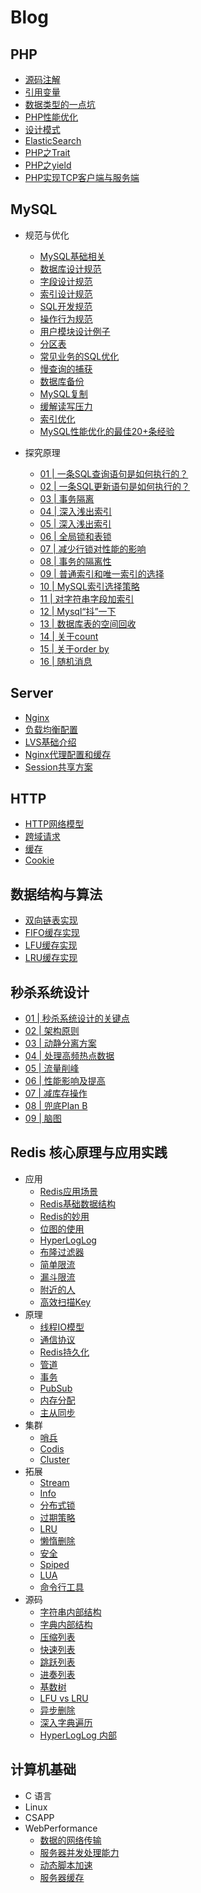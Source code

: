 # Blog

## PHP

  + [源码注解](https://github.com/ltf9651/Blog/blob/master/PHP/source)
  + [引用变量](https://github.com/ltf9651/Blog/blob/master/PHP/ReferenceVariables.md)
  + [数据类型的一点坑](https://github.com/ltf9651/Blog/blob/master/PHP/Tips.md)
  + [PHP性能优化](https://github.com/ltf9651/Blog/blob/master/PHP/PerformanceOptimization.md)
  + [设计模式](https://github.com/ltf9651/PHP-DesignPatterns)
  + [ElasticSearch](https://github.com/ltf9651/Blog/blob/master/PHP/ElasticSearch.md)
  + [PHP之Trait](https://overtrue.me/articles/2016/04/about-php-trait.html)
  + [PHP之yield](https://segmentfault.com/a/1190000012334856)
  + [PHP实现TCP客户端与服务端](https://github.com/ltf9651/Blog/blob/master/PHP/TCP-socket.md)

## MySQL

  + 规范与优化
    - [MySQL基础相关](https://github.com/ltf9651/Blog/blob/master/MySQL/Term.md)
    - [数据库设计规范](https://github.com/ltf9651/Blog/blob/master/MySQL/DatabaseDesignNorms.md)
    - [字段设计规范](https://github.com/ltf9651/Blog/blob/master/MySQL/ColumnDesignNorms.md)
    - [索引设计规范](https://github.com/ltf9651/Blog/blob/master/MySQL/IndexDesignNorms.md)
    - [SQL开发规范](https://github.com/ltf9651/Blog/blob/master/MySQL/SQLDevelopmentNorms.md)
    - [操作行为规范](https://github.com/ltf9651/Blog/blob/master/MySQL/OperationNorms.md)
    - [用户模块设计例子](https://github.com/ltf9651/Blog/blob/master/MySQL/UserModuleDesign.md)
    - [分区表](https://github.com/ltf9651/Blog/blob/master/MySQL/PartitionTable.md)
    - [常见业务的SQL优化](https://github.com/ltf9651/Blog/blob/master/MySQL/UsualImprovement.md)
    - [慢查询的捕获](https://github.com/ltf9651/Blog/blob/master/MySQL/CatchSlowSQL.md)
    - [数据库备份](https://github.com/ltf9651/Blog/blob/master/MySQL/MySQLBak.md)
    - [MySQL复制](https://github.com/ltf9651/Blog/blob/master/MySQL/MySQLMS.md)
    - [缓解读写压力](https://github.com/ltf9651/Blog/blob/master/MySQL/RelievePressure.md)
    - [索引优化](https://github.com/ltf9651/Blog/blob/master/MySQL/BTreeHash.md)
    - [MySQL性能优化的最佳20+条经验](https://m.xiaozhumi.com/mysql/75.html)

  + 探究原理
    - [01 | 一条SQL查询语句是如何执行的？](https://github.com/ltf9651/Blog/blob/master/MySQL45/01.md)
    - [02 | 一条SQL更新语句是如何执行的？](https://github.com/ltf9651/Blog/blob/master/MySQL45/02.md)
    - [03 | 事务隔离](https://github.com/ltf9651/Blog/blob/master/MySQL45/03.md)
    - [04 | 深入浅出索引](https://github.com/ltf9651/Blog/blob/master/MySQL45/04.md)
    - [05 | 深入浅出索引](https://github.com/ltf9651/Blog/blob/master/MySQL45/05.md)
    - [06 | 全局锁和表锁](https://github.com/ltf9651/Blog/blob/master/MySQL45/06.md)
    - [07 | 减少行锁对性能的影响](https://github.com/ltf9651/Blog/blob/master/MySQL45/07.md)
    - [08 | 事务的隔离性](https://github.com/ltf9651/Blog/blob/master/MySQL45/08.md)
    - [09 | 普通索引和唯一索引的选择](https://github.com/ltf9651/Blog/blob/master/MySQL45/09.md)
    - [10 | MySQL索引选择策略](https://github.com/ltf9651/Blog/blob/master/MySQL45/10.md)
    - [11 | 对字符串字段加索引](https://github.com/ltf9651/Blog/blob/master/MySQL45/11.md)
    - [12 | Mysql“抖”一下](https://github.com/ltf9651/Blog/blob/master/MySQL45/12.md)
    - [13 | 数据库表的空间回收](https://github.com/ltf9651/Blog/blob/master/MySQL45/13.md)
    - [14 | 关于count](https://github.com/ltf9651/Blog/blob/master/MySQL45/14.md)
    - [15 | 关于order by](https://github.com/ltf9651/Blog/blob/master/MySQL45/15.md)
    - [16 | 随机消息](https://github.com/ltf9651/Blog/blob/master/MySQL45/16.md)

## Server

  + [Nginx](https://github.com/ltf9651/Nginx_Study)
  + [负载均衡配置](https://github.com/ltf9651/Blog/blob/master/Server/LoadBalancingConfigInNginx.md)
  + [LVS基础介绍](https://github.com/ltf9651/Blog/blob/master/Server/LVS.md)
  + [Nginx代理配置和缓存](https://github.com/ltf9651/Blog/blob/master/Server/NginxCache.md)
  + [Session共享方案](http://www.cnblogs.com/wangtao_20/p/3395518.html#commentform)

## HTTP

  + [HTTP网络模型](https://github.com/ltf9651/Blog/blob/master/HTTP/Layers.md)
  + [跨域请求](https://github.com/ltf9651/Blog/blob/master/HTTP/CORS.md)
  + [缓存](https://github.com/ltf9651/Blog/blob/master/HTTP/Cache.md)
  + [Cookie](https://github.com/ltf9651/Blog/blob/master/HTTP/Cookie.md)

## 数据结构与算法

  + [双向链表实现](https://github.com/ltf9651/Blog/blob/master/DS&Algorithms/implementation/DoubleLinkedList.py)
  + [FIFO缓存实现](https://github.com/ltf9651/Blog/blob/master/DS&Algorithms/implementation/FIFOCache.py)
  + [LFU缓存实现](https://github.com/ltf9651/Blog/blob/master/DS&Algorithms/implementation/LFUCache.py)
  + [LRU缓存实现](https://github.com/ltf9651/Blog/blob/master/DS&Algorithms/implementation/LRUCache.py)

## 秒杀系统设计

  + [01 | 秒杀系统设计的关键点](https://github.com/ltf9651/Blog/blob/master/SecKillSystemDesign/01.md)
  + [02 | 架构原则](https://github.com/ltf9651/Blog/blob/master/SecKillSystemDesign/02.md)
  + [03 | 动静分离方案](https://github.com/ltf9651/Blog/blob/master/SecKillSystemDesign/03.md)
  + [04 | 处理高频热点数据](https://github.com/ltf9651/Blog/blob/master/SecKillSystemDesign/04.md)
  + [05 | 流量削峰](https://github.com/ltf9651/Blog/blob/master/SecKillSystemDesign/05.md)
  + [06 | 性能影响及提高](https://github.com/ltf9651/Blog/blob/master/SecKillSystemDesign/06.md)
  + [07 | 减库存操作](https://github.com/ltf9651/Blog/blob/master/SecKillSystemDesign/07.md)
  + [08 | 兜底Plan B](https://github.com/ltf9651/Blog/blob/master/SecKillSystemDesign/08.md)
  + [09 | 脑图](https://github.com/ltf9651/Blog/blob/master/SecKillSystemDesign/09.md)

## Redis 核心原理与应用实践

  + 应用
    - [Redis应用场景](https://github.com/ltf9651/Blog/blob/master/Redis/01.md)
    - [Redis基础数据结构](https://github.com/ltf9651/Blog/blob/master/Redis/02.md)
    - [Redis的妙用](https://www.toutiao.com/a6644418545998365191/?tt_from=mobile_qq&utm_campaign=client_share&timestamp=1547033403&app=news_article_lite&utm_source=mobile_qq&iid=56654969600&utm_medium=toutiao_android&group_id=6644418545998365191)
    - [位图的使用](https://www.cnblogs.com/bndong/p/7677781.html#autoid-2-3-0)
    - [HyperLogLog](https://github.com/ltf9651/Blog/blob/master/Redis/03.md)
    - [布隆过滤器](https://github.com/ltf9651/Blog/blob/master/Redis/04.md)
    - [简单限流](https://github.com/ltf9651/Blog/blob/master/Redis/05.md)
    - [漏斗限流](https://github.com/ltf9651/Blog/blob/master/Redis/06.md)
    - [附近的人](https://github.com/ltf9651/Blog/blob/master/Redis/07.md)
    - [高效扫描Key](https://github.com/ltf9651/Blog/blob/master/Redis/08.md)
  + 原理
    - [线程IO模型](https://github.com/ltf9651/Blog/blob/master/Redis/09.md)
    - [通信协议](https://github.com/ltf9651/Blog/blob/master/Redis/10.md)
    - [Redis持久化](https://github.com/ltf9651/Blog/blob/master/Redis/11.md)
    - [管道](https://github.com/ltf9651/Blog/blob/master/Redis/12.md)
    - [事务](https://github.com/ltf9651/Blog/blob/master/Redis/13.md)
    - [PubSub](https://github.com/ltf9651/Blog/blob/master/Redis/14.md)
    - [内存分配](https://github.com/ltf9651/Blog/blob/master/Redis/15.md)
    - [主从同步](https://github.com/ltf9651/Blog/blob/master/Redis/16.md)
  + 集群
    - [哨兵](https://github.com/ltf9651/Blog/blob/master/Redis/17.md)
    - [Codis](https://github.com/ltf9651/Blog/blob/master/Redis/18.md)
    - [Cluster](https://github.com/ltf9651/Blog/blob/master/Redis/19.md)
  + 拓展
    - [Stream](https://github.com/ltf9651/Blog/blob/master/Redis/20.md)
    - [Info](https://github.com/ltf9651/Blog/blob/master/Redis/21.md)
    - [分布式锁](https://github.com/ltf9651/Blog/blob/master/Redis/22.md)
    - [过期策略](https://github.com/ltf9651/Blog/blob/master/Redis/23.md)
    - [LRU](https://github.com/ltf9651/Blog/blob/master/Redis/24.md)
    - [懒惰删除](https://github.com/ltf9651/Blog/blob/master/Redis/25.md)
    - [安全](https://github.com/ltf9651/Blog/blob/master/Redis/26.md)
    - [Spiped](https://github.com/ltf9651/Blog/blob/master/Redis/27.md)
    - [LUA](https://github.com/ltf9651/Blog/blob/master/Redis/28.md)
    - [命令行工具](https://github.com/ltf9651/Blog/blob/master/Redis/29.md)
  + 源码
    - [字符串内部结构](https://github.com/ltf9651/Blog/blob/master/Redis/30.md)
    - [字典内部结构](https://github.com/ltf9651/Blog/blob/master/Redis/31.md)
    - [压缩列表](https://github.com/ltf9651/Blog/blob/master/Redis/32.md)
    - [快速列表](https://github.com/ltf9651/Blog/blob/master/Redis/33.md)
    - [跳跃列表](https://github.com/ltf9651/Blog/blob/master/Redis/34.md)
    - [进奏列表](https://github.com/ltf9651/Blog/blob/master/Redis/35.md)
    - [基数树](https://github.com/ltf9651/Blog/blob/master/Redis/36.md)
    - [LFU vs LRU](https://github.com/ltf9651/Blog/blob/master/Redis/37.md)
    - [异步删除](https://github.com/ltf9651/Blog/blob/master/Redis/38.md)
    - [深入字典遍历](https://github.com/ltf9651/Blog/blob/master/Redis/39.md)
    - [HyperLogLog 内部](https://github.com/ltf9651/Blog/blob/master/Redis/40.md)

## 计算机基础

  + C 语言
  + Linux
  + CSAPP
  + WebPerformance
    - [数据的网络传输](https://github.com/ltf9651/Blog/blob/master/WebPerformance/01.md)
    - [服务器并发处理能力](https://github.com/ltf9651/Blog/blob/master/WebPerformance/02.md)
    - [动态脚本加速](https://github.com/ltf9651/Blog/blob/master/WebPerformance/03.md)
    - [服务器缓存](https://github.com/ltf9651/Blog/blob/master/WebPerformance/04.md)
